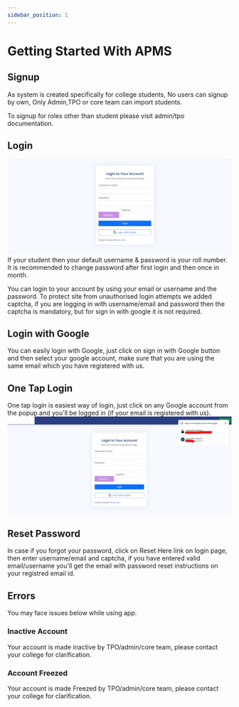 ```yaml
---
sidebar_position: 1
---
```


# Getting Started With APMS

## Signup 
As system is created specifically for college students, No users can signup by own, Only Admin,TPO or core team can import students.

To signup for roles other than student please visit admin/tpo documentation.
## Login

![Login](/img/login.png)
If your student then your default username & password is your roll number. It is recommended to change password after first login and then once in month.

You can login to your account by using your email or username and the password. To protect site from unauthorised login attempts  we added captcha, if you are logging in with username/email and password then the captcha is mandatory, but for sign in with google it is not required.
## Login with Google

You can easily login with Google, just click on sign in with Google button and then select your google account, make sure that you are using the same email which you have registered with us.
## One Tap Login

One tap login is easiest way of login, just click on any Google account from the popup and you'll be logged in (if your email is registered with us).
![One tap Login](/img/one-tap.png)
## Reset Password
In case if you forgot your password, click on Reset Here link on login page, then enter username/email and captcha, if you have entered valid email/username you'll get the email with password reset instructions on your registred email id.
## Errors
You may face issues below while using app.
### Inactive Account
Your account is made inactive by TPO/admin/core team, please contact your college for clarification.
### Account Freezed

Your account is made Freezed by TPO/admin/core team, please contact your college for clarification.
